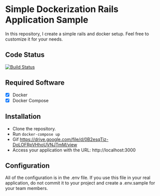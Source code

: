 # Simple Dockerization Rails Application Sample
In this repository, I create a simple rails and docker setup. Feel free to customize it for your needs.

## Code Status
[![Build Status](https://travis-ci.org/hatu87/test-cli.svg?branch=master)](https://travis-ci.org/hatu87/test-cli)

## Required Software
- [x] Docker
- [x] Docker Compose

## Installation
- Clone the repository.
- Run `docker-compose up`
- Gif https://drive.google.com/file/d/0B2esqTjz-DoLOFRpVHhoUVNJTmM/view
- Access your application with the URL: http://localhost:3000

## Configuration
All of the configuration is in the .env file. If you use this file in your real application, do not commit it to your project and create a .env.sample for your team members.
